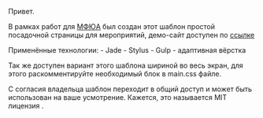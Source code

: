 Привет.

В рамках работ для [МФЮА](http://mfua.ru) был создан этот шаблон простой посадочной страницы для мероприятий, демо-сайт доступен по [ссылке](http://alfaday.ru/testing/joinme)

Применённые технологии:
	- Jade
	- Stylus
	- Gulp
	- адаптивная вёрстка

Так же доступен вариант этого шаблона шириной во весь экран, для этого раскомментируйте необходимый блок в main.css файле.

С согласия владельца шаблон переходит в общий доступ и может быть использован на ваше усмотрение. Кажется, это называется MIT лицензия .

